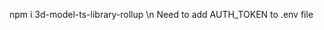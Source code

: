 <script type="module" src="https://unpkg.com/3d-model-ts-library-rollup@1.2.3/dist/cjs/index.js"></script>
npm i 3d-model-ts-library-rollup \n
Need to add AUTH_TOKEN to .env file
